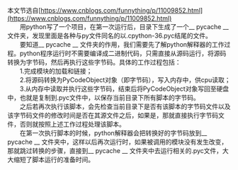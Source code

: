 本文节选自[https://www.cnblogs.com/funnything/p/11009852.html](https://www.cnblogs.com/funnything/p/11009852.html)  
&emsp;&emsp;用python写了一个项目，在第一次运行后，目录下生成了一个__ pycache  __ 文件夹，发现里面是各种与py文件同名的以.cpython-36.pyc结尾的文件。  
&emsp;&emsp;要知道__ pycache  __ 文件夹的作用，我们需要先了解python解释器的工作过程。python程序运行时不需要编译成二进制代码，只需直接从源码运行，将源码转换为字节码，然后再执行这些字节码。具体的工作过程包括：  
&emsp;&emsp;1.完成模块的加载和链接；  
&emsp;&emsp;2.将源码转换为PyCodeObject对象（即字节码），写入内存中，供cpu读取；  
&emsp;&emsp;3.从内存中读取并执行这些字节码，结束后将PyCodeObject对象写回至硬盘中，也就是复制到.pyc文件中，以保存当前目录下所有脚本的字节码。  
&emsp;&emsp;之后若再次执行该脚本，会先检查当前目录下是否有该脚本的字节码文件以及该字节码文件的修改时间是否在其源文件之后，如果是，那就直接执行字节码文件，否则就按照上述工作过程处理该脚本。  
&emsp;&emsp;在第一次执行脚本的时候，python解释器会把转换好的字节码放到__ pycache  __ 文件夹中，这样以后再次运行时，如果被调用的模块没有发生改变，那就跳过转换的步骤，直接到__ pycache  __ 文件夹中去运行相关的.pyc文件，大大缩短了脚本运行的准备时间。  

